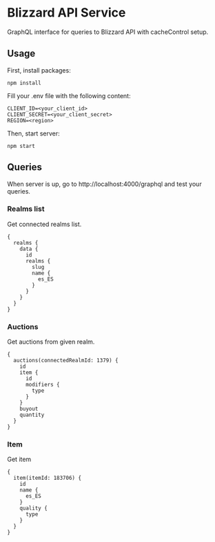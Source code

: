 # Blizzard API Service
GraphQL interface for queries to Blizzard API with cacheControl setup.

## Usage
First, install packages:
```
npm install
```

Fill your .env file with the following content:
```
CLIENT_ID=<your_client_id>
CLIENT_SECRET=<your_client_secret>
REGION=<region>
```

Then, start server:
```
npm start
```

## Queries
When server is up, go to http://localhost:4000/graphql and test your queries.

### Realms list
Get connected realms list.
```
{
  realms {
    data {
      id
      realms {
        slug
        name {
          es_ES
        }
      }
    }
  }
}
```

### Auctions
Get auctions from given realm.
```
{
  auctions(connectedRealmId: 1379) {
    id
    item {
      id
      modifiers {
        type
      }
    }
    buyout
    quantity
  }
}
```

### Item
Get item
```
{
  item(itemId: 183706) {
    id
    name {
      es_ES
    }
    quality {
      type
    }
  }
}
```
